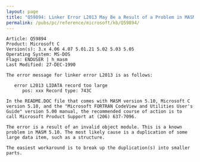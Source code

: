 ```yaml
---
layout: page
title: "Q59894: Linker Error L2013 May Be a Result of a Problem in MASM 5.10"
permalink: /pubs/pc/reference/microsoft/kb/Q59894/
---
```


	Article: Q59894
	Product: Microsoft C
	Version(s): 3.x 4.06 4.07 5.01.21 5.02 5.03 5.05
	Operating System: MS-DOS
	Flags: ENDUSER | h_masm
	Last Modified: 27-DEC-1990
	
	The error message for linker error L2013 is as follows:
	
	   error L2013 LIDATA record too large
	      pos: xxx Record type: 743C
	
	In the README.DOC file that comes with MASM version 5.10, Microsoft C
	version 5.10, and the "Microsoft FORTRAN CodeView and Utilities User's
	Guide" version 5.00 manual, the recommended course of action is to
	call Microsoft Product Support at (206) 637-7096.
	
	The error is a result of an invalid object module. This is a known
	problem in MASM 5.10. The most likely cause is a duplication of some
	large data item, such as a structure.
	
	The easiest workaround is to break up the duplication(s) into smaller
	parts.
